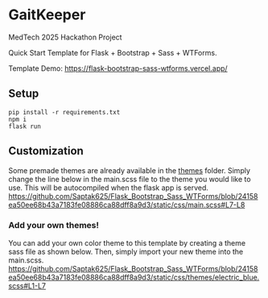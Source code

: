 # GaitKeeper
MedTech 2025 Hackathon Project

Quick Start Template for Flask + Bootstrap + Sass + WTForms.

Template Demo: https://flask-bootstrap-sass-wtforms.vercel.app/

## Setup
```
pip install -r requirements.txt
npm i
flask run
```

## Customization
Some premade themes are already available in the [themes](https://github.com/Saptak625/Flask_Bootstrap_Sass_WTForms/tree/main/static/css/themes) folder. Simply change the line below in the main.scss file to the theme you would like to use. This will be autocompiled when the flask app is served.
https://github.com/Saptak625/Flask_Bootstrap_Sass_WTForms/blob/24158ea50ee68b43a7183fe08886ca88dff8a9d3/static/css/main.scss#L7-L8

### Add your own themes!
You can add your own color theme to this template by creating a theme sass file as shown below. Then, simply import your new theme into the main.scss.
https://github.com/Saptak625/Flask_Bootstrap_Sass_WTForms/blob/24158ea50ee68b43a7183fe08886ca88dff8a9d3/static/css/themes/electric_blue.scss#L1-L7